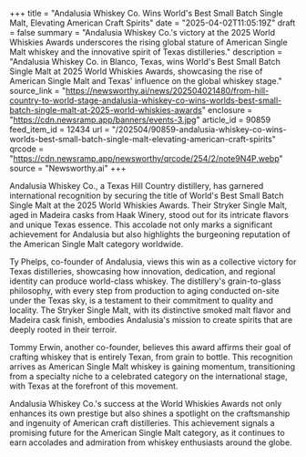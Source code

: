 +++
title = "Andalusia Whiskey Co. Wins World's Best Small Batch Single Malt, Elevating American Craft Spirits"
date = "2025-04-02T11:05:19Z"
draft = false
summary = "Andalusia Whiskey Co.'s victory at the 2025 World Whiskies Awards underscores the rising global stature of American Single Malt whiskey and the innovative spirit of Texas distilleries."
description = "Andalusia Whiskey Co. in Blanco, Texas, wins World's Best Small Batch Single Malt at 2025 World Whiskies Awards, showcasing the rise of American Single Malt and Texas' influence on the global whiskey stage."
source_link = "https://newsworthy.ai/news/202504021480/from-hill-country-to-world-stage-andalusia-whiskey-co-wins-worlds-best-small-batch-single-malt-at-2025-world-whiskies-awards"
enclosure = "https://cdn.newsramp.app/banners/events-3.jpg"
article_id = 90859
feed_item_id = 12434
url = "/202504/90859-andalusia-whiskey-co-wins-worlds-best-small-batch-single-malt-elevating-american-craft-spirits"
qrcode = "https://cdn.newsramp.app/newsworthy/qrcode/254/2/note9N4P.webp"
source = "Newsworthy.ai"
+++

<p>Andalusia Whiskey Co., a Texas Hill Country distillery, has garnered international recognition by securing the title of World's Best Small Batch Single Malt at the 2025 World Whiskies Awards. Their Stryker Single Malt, aged in Madeira casks from Haak Winery, stood out for its intricate flavors and unique Texas essence. This accolade not only marks a significant achievement for Andalusia but also highlights the burgeoning reputation of the American Single Malt category worldwide.</p><p>Ty Phelps, co-founder of Andalusia, views this win as a collective victory for Texas distilleries, showcasing how innovation, dedication, and regional identity can produce world-class whiskey. The distillery's grain-to-glass philosophy, with every step from production to aging conducted on-site under the Texas sky, is a testament to their commitment to quality and locality. The Stryker Single Malt, with its distinctive smoked malt flavor and Madeira cask finish, embodies Andalusia's mission to create spirits that are deeply rooted in their terroir.</p><p>Tommy Erwin, another co-founder, believes this award affirms their goal of crafting whiskey that is entirely Texan, from grain to bottle. This recognition arrives as American Single Malt whiskey is gaining momentum, transitioning from a specialty niche to a celebrated category on the international stage, with Texas at the forefront of this movement.</p><p>Andalusia Whiskey Co.'s success at the World Whiskies Awards not only enhances its own prestige but also shines a spotlight on the craftsmanship and ingenuity of American craft distilleries. This achievement signals a promising future for the American Single Malt category, as it continues to earn accolades and admiration from whiskey enthusiasts around the globe.</p>